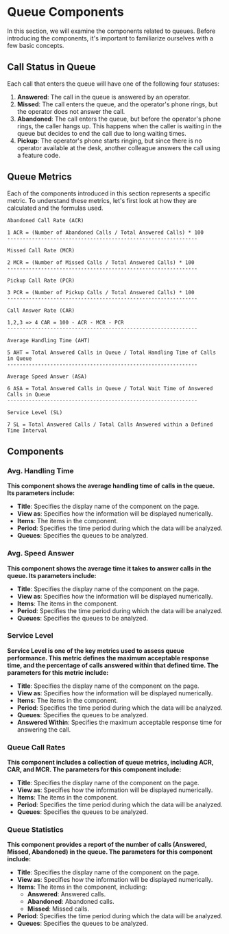 # Queue Components

In this section, we will examine the components related to queues. Before introducing the components, it's important to familiarize ourselves with a few basic concepts.

## Call Status in Queue
Each call that enters the queue will have one of the following four statuses:

1. **Answered**: The call in the queue is answered by an operator.
2. **Missed**: The call enters the queue, and the operator's phone rings, but the operator does not answer the call.
3. **Abandoned**: The call enters the queue, but before the operator's phone rings, the caller hangs up. This happens when the caller is waiting in the queue but decides to end the call due to long waiting times.
4. **Pickup**: The operator's phone starts ringing, but since there is no operator available at the desk, another colleague answers the call using a feature code.

## Queue Metrics

Each of the components introduced in this section represents a specific metric. To understand these metrics, let's first look at how they are calculated and the formulas used.

```shell
Abandoned Call Rate (ACR)

1 ACR = (Number of Abandoned Calls / Total Answered Calls) * 100
--------------------------------------------------------------

Missed Call Rate (MCR)

2 MCR = (Number of Missed Calls / Total Answered Calls) * 100
--------------------------------------------------------------

Pickup Call Rate (PCR)

3 PCR = (Number of Pickup Calls / Total Answered Calls) * 100
--------------------------------------------------------------

Call Answer Rate (CAR)

1,2,3 => 4 CAR = 100 - ACR - MCR - PCR
--------------------------------------------------------------

Average Handling Time (AHT)

5 AHT = Total Answered Calls in Queue / Total Handling Time of Calls in Queue
--------------------------------------------------------------

Average Speed Answer (ASA)

6 ASA = Total Answered Calls in Queue / Total Wait Time of Answered Calls in Queue
--------------------------------------------------------------

Service Level (SL)

7 SL = Total Answered Calls / Total Calls Answered within a Defined Time Interval
```

## Components

### Avg. Handling Time

**This component shows the average handling time of calls in the queue. Its parameters include:**

- **Title**: Specifies the display name of the component on the page.
- **View as**: Specifies how the information will be displayed numerically.
- **Items**: The items in the component.
- **Period**: Specifies the time period during which the data will be analyzed.
- **Queues**: Specifies the queues to be analyzed.

### Avg. Speed Answer

**This component shows the average time it takes to answer calls in the queue. Its parameters include:**

- **Title**: Specifies the display name of the component on the page.
- **View as**: Specifies how the information will be displayed numerically.
- **Items**: The items in the component.
- **Period**: Specifies the time period during which the data will be analyzed.
- **Queues**: Specifies the queues to be analyzed.

### Service Level

**Service Level is one of the key metrics used to assess queue performance. This metric defines the maximum acceptable response time, and the percentage of calls answered within that defined time. The parameters for this metric include:**

- **Title**: Specifies the display name of the component on the page.
- **View as**: Specifies how the information will be displayed numerically.
- **Items**: The items in the component.
- **Period**: Specifies the time period during which the data will be analyzed.
- **Queues**: Specifies the queues to be analyzed.
- **Answered Within**: Specifies the maximum acceptable response time for answering the call.

### Queue Call Rates

**This component includes a collection of queue metrics, including ACR, CAR, and MCR. The parameters for this component include:**

- **Title**: Specifies the display name of the component on the page.
- **View as**: Specifies how the information will be displayed numerically.
- **Items**: The items in the component.
- **Period**: Specifies the time period during which the data will be analyzed.
- **Queues**: Specifies the queues to be analyzed.

### Queue Statistics

**This component provides a report of the number of calls (Answered, Missed, Abandoned) in the queue. The parameters for this component include:**

- **Title**: Specifies the display name of the component on the page.
- **View as**: Specifies how the information will be displayed numerically.
- **Items**: The items in the component, including:
    - **Answered**: Answered calls.
    - **Abandoned**: Abandoned calls.
    - **Missed**: Missed calls.
- **Period**: Specifies the time period during which the data will be analyzed.
- **Queues**: Specifies the queues to be analyzed.